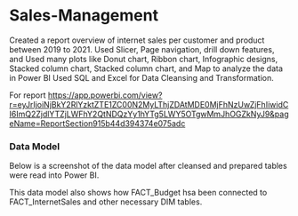 # Sales-Management
Created a report overview of internet sales per customer and product between 2019 to 2021.
Used Slicer, Page navigation, drill down features, and Used many plots like Donut chart, Ribbon chart, Infographic designs, Stacked column chart, Stacked column chart, and Map to analyze the data in Power BI
Used SQL and Excel for Data Cleansing and Transformation.

For report
https://app.powerbi.com/view?r=eyJrIjoiNjBkY2RlYzktZTE1ZC00N2MyLThjZDAtMDE0MjFhNzUwZjFhIiwidCI6ImQ2ZjdlYTZjLWFhY2QtNDQzYy1hYTg5LWY5OTgwMmJhOGZkNyJ9&pageName=ReportSection915b44d394374e075adc


### Data Model
Below is a screenshot of the data model after cleansed and prepared tables were read into Power BI.

This data model also shows how FACT_Budget hsa been connected to FACT_InternetSales and other necessary DIM tables.


